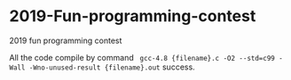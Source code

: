 # 2019-Fun-programming-contest
2019 fun programming contest

All the code compile by command ``` gcc-4.8 {filename}.c -O2 --std=c99 -Wall -Wno-unused-result {filename}.out``` success.
